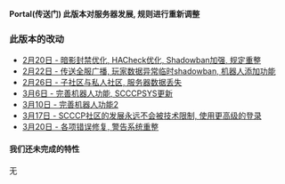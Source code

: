 **Portal(传送门) 此版本对服务器发展, 规则进行重新调整**  
  
### 此版本的改动
* [2月20日 - 暗影封禁优化, HACheck优化, Shadowban加强, 规定重整](2-20)  
* [2月22日 - 传送全服广播, 玩家数据异常临时shadowban, 机器人添加功能](2-22)  
* [2月26日 - 子社区与私人社区, 服务器数据丢失](2-26)  
* [3月6日 - 完善机器人功能, SCCCPSYS更新](3-6)  
* [3月10日 - 完善机器人功能2](3-10)  
* [3月17日 - SCCCP社区的发展永远不会被技术限制, 使用更高级的登录](3-17) 
* [3月20日 - 各项错误修复, 警告系统重整](3-20) 

#### 我们还未完成的特性
无  